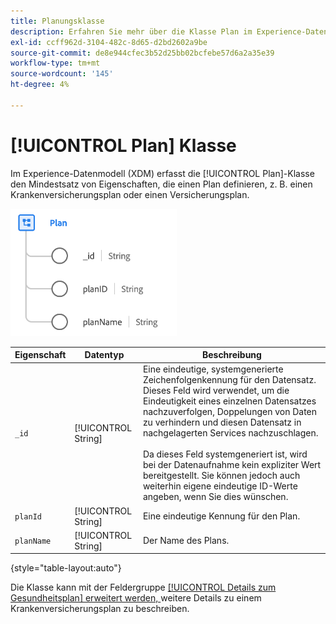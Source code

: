 ```yaml
---
title: Planungsklasse
description: Erfahren Sie mehr über die Klasse Plan im Experience-Datenmodell (XDM).
exl-id: ccff962d-3104-482c-8d65-d2bd2602a9be
source-git-commit: de8e944cfec3b52d25bb02bcfebe57d6a2a35e39
workflow-type: tm+mt
source-wordcount: '145'
ht-degree: 4%

---
```


# [!UICONTROL Plan] Klasse

Im Experience-Datenmodell (XDM) erfasst die [!UICONTROL Plan]-Klasse den Mindestsatz von Eigenschaften, die einen Plan definieren, z. B. einen Krankenversicherungsplan oder einen Versicherungsplan.

![Klassenstruktur](../images/classes/plan.png)

| Eigenschaft | Datentyp | Beschreibung |
| --- | --- | --- |
| `_id` | [!UICONTROL String] | Eine eindeutige, systemgenerierte Zeichenfolgenkennung für den Datensatz. Dieses Feld wird verwendet, um die Eindeutigkeit eines einzelnen Datensatzes nachzuverfolgen, Doppelungen von Daten zu verhindern und diesen Datensatz in nachgelagerten Services nachzuschlagen.<br><br>Da dieses Feld systemgeneriert ist, wird bei der Datenaufnahme kein expliziter Wert bereitgestellt. Sie können jedoch auch weiterhin eigene eindeutige ID-Werte angeben, wenn Sie dies wünschen. |
| `planId` | [!UICONTROL String] | Eine eindeutige Kennung für den Plan. |
| `planName` | [!UICONTROL String] | Der Name des Plans. |

{style="table-layout:auto"}

Die Klasse kann mit der Feldergruppe [[!UICONTROL Details zum Gesundheitsplan] erweitert werden, ](../field-groups/plan/healthcare-plan-details.md) weitere Details zu einem Krankenversicherungsplan zu beschreiben.
